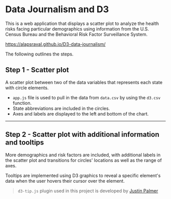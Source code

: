 # Data Journalism and D3 

This is a web application that displays a scatter plot to analyze the health risks facing particular demographics using information from the U.S. Census Bureau and the Behavioral Risk Factor Surveillance System. 

https://alapsraval.github.io/D3-data-journalism/

The following outlines the steps.

## Step 1 - Scatter plot

A scatter plot between two of the data variables that represents each state with circle elements. 
* `app.js` file is used to pull in the data from `data.csv` by using the `d3.csv` function.
* State abbreviations are included in the circles.
* Axes and labels are displayed to the left and bottom of the chart.

- - -

## Step 2 - Scatter plot with additional information and tooltips

More demographics and risk factors are included, with additional labels in the scatter plot and transitions for circles' locations as well as the range of axes.

Tooltips are implemented using D3 graphics to reveal a specific element's data when the user hovers their cursor over the element. 
>`d3-tip.js` plugin used in this project is developed by [Justin Palmer](https://github.com/Caged)
